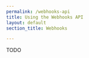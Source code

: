 ```yaml
---
permalink: /webhooks-api
title: Using the Webhooks API
layout: default
section_title: Webhooks

---
```


TODO
